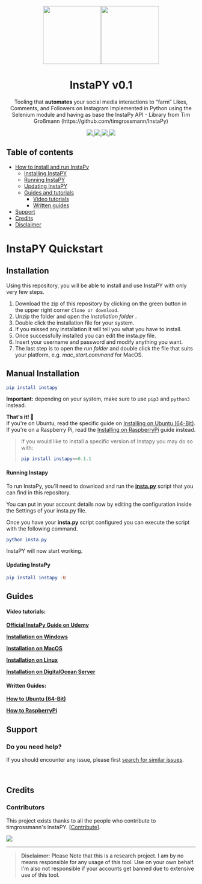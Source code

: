 <p align="center">
  <img src="https://i.imgur.com/sJzfZsL.jpg" width="154" /><img src="https://www.python.org/static/community_logos/python-powered-w-200x80.png" width="154" />
  <h1 align="center">InstaPY v0.1</h1>
  <p align="center">Tooling that <b>automates</b> your social media interactions to “farm” Likes, Comments, and Followers on Instagram
Implemented in Python using the Selenium module and having as base the InstaPy API - Library from Tim Großmann (https://github.com/timgrossmann/InstaPy)<p>
  <p align="center">
    <a href="https://github.com/frozgr/InstaPY/blob/master/LICENSE">
      <img src="https://img.shields.io/badge/license-GPLv3-blue.svg" />
    </a>
    <a href="https://github.com/SeleniumHQ/selenium">
      <img src="https://img.shields.io/badge/built%20with-Selenium-yellow.svg" />
    </a>
    <a href="https://www.python.org/">
    	<img src="https://img.shields.io/badge/built%20with-Python3-red.svg" />
    </a>
    <a href="https://travis-ci.org/timgrossmann/InstaPy">
	<img src="https://travis-ci.org/timgrossmann/InstaPy.svg?branch=master">
    </a>
  </p>
</p>


## Table of contents
- [How to install and run InstaPy](#installation)
  * [Installing InstaPY](#installation)
  * [Running InstaPY](#running-instapy)
  * [Updating InstaPY](#updating-instapy)
  * [Guides and tutorials](#guides)
    * [Video tutorials](#video-tutorials)
    * [Written guides](#written-guides)
- [Support](#support)
- [Credits](#credits)
- [Disclaimer](#disclaimer)

# InstaPY Quickstart

## **Installation**
Using this repository, you will be able to install and use InstaPY with only very few steps.

1. Download the zip of this repository by clicking on the green button in the upper right corner `Clone or download`.
1. Unzip the folder and open the _installation folder_ .
1. Double click the installation file for your system.
1. If you missed any installation it will tell you what you have to install.
1. Once successfully installed you can edit the insta.py file.
1. Insert your username and password and modify anything you want.
1. The last step is to open the _run folder_ and double click the file that suits your platform, e.g. _mac_start.command_ for MacOS. 


## Manual Installation
```elm
pip install instapy
```
__Important:__ depending on your system, make sure to use `pip3` and `python3` instead.


**That's it! 🚀**   
If you're on Ubuntu, read the specific guide on [Installing on Ubuntu (64-Bit)](https://github.com/InstaPy/instapy-docs/blob/master/How_Tos/How_To_DO_Ubuntu_on_Digital_Ocean.md). If you're on a Raspberry Pi, read the [Installing on RaspberryPi](https://github.com/InstaPy/instapy-docs/blob/master/How_Tos/How_to_Raspberry.md) guide instead.

>If you would like to install a specific version of Instapy you may do so with:
>```elm
>pip install instapy==0.1.1
>```

#### Running Instapy

To run InstaPy, you'll need to download and run the **[insta.py](https://github.com/FrozGR/InstaPY/archive/master.zip)** script that you can find in this repository.

You can put in your account details now by editing the configuration inside the Settings of your insta.py file.

Once you have your **insta.py** script configured you can execute the script with the following command.

```elm
python insta.py
```

InstaPY will now start working.

#### Updating InstaPy
```elm
pip install instapy -U
```


## Guides

#### Video tutorials:
**[Official InstaPy Guide on Udemy](https://www.udemy.com/instapy-guide/?couponCode=INSTAPY_OFFICIAL)**

**[Installation on Windows](https://www.youtube.com/watch?v=9DkEl2MrFQk&list=PLa4P1NPX9hthXV-wko0xyxFpbhYZFkW7o&index=11&t=40s)**

**[Installation on MacOS](https://www.youtube.com/watch?v=TqQWM63Hhh4&t=11s&list=PLa4P1NPX9hthXV-wko0xyxFpbhYZFkW7o&index=12)**

**[Installation on Linux](https://www.youtube.com/watch?v=sZ-SFy9vKHg&list=PLa4P1NPX9hthXV-wko0xyxFpbhYZFkW7o&index=10&t=28s)**

**[Installation on DigitalOcean Server](https://www.youtube.com/watch?v=my0FM5hra_s&t=14s&list=PLa4P1NPX9hthXV-wko0xyxFpbhYZFkW7o&index=9)**

#### Written Guides:
**[How to Ubuntu (64-Bit)](https://github.com/InstaPy/instapy-docs/blob/master/How_Tos/How_To_DO_Ubuntu_on_Digital_Ocean.md) &nbsp;&nbsp;&nbsp;&nbsp;&nbsp;&nbsp;**

**[How to RaspberryPi](https://github.com/InstaPy/instapy-docs/blob/master/How_Tos/How_to_Raspberry.md) &nbsp;&nbsp;&nbsp;&nbsp;&nbsp;&nbsp;**


## Support

### Do you need help?
If you should encounter any issue, please first [search for similar issues](https://github.com/frozgr/InstaPY/issues).


<br />

## Credits

### Contributors

This project exists thanks to all the people who contribute to timgrossmann's InstaPY. [[Contribute](https://github.com/timgrossmann/InstaPy/wiki/How-to-Contribute)].

<a href="https://github.com/timgrossmann/InstaPy/graphs/contributors"><img src="https://opencollective.com/instapy/contributors.svg?width=890&button=false" /></a>

---

> **Disclaimer**<a name="disclaimer" />: Please Note that this is a research project. I am by no means responsible for any usage of this tool. Use on your own behalf. I'm also not responsible if your accounts get banned due to extensive use of this tool.
